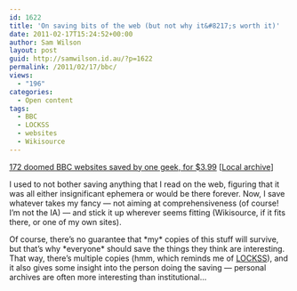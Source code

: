 ```yaml
---
id: 1622
title: 'On saving bits of the web (but not why it&#8217;s worth it)'
date: 2011-02-17T15:24:52+00:00
author: Sam Wilson
layout: post
guid: http://samwilson.id.au/?p=1622
permalink: /2011/02/17/bbc/
views:
  - "196"
categories:
  - Open content
tags:
  - BBC
  - LOCKSS
  - websites
  - Wikisource
---
```

[172 doomed BBC websites saved by one geek, for $3.99](http://thenextweb.com/uk/2011/02/10/172-doomed-bbc-websites-saved-by-one-geek-for-3-99/) [[Local archive](http://static.samwilson.id.au/2011/2011-02-17%20172%20doomed%20BBC%20websites%20saved%20by%20one%20geek,%20for%203.99/)]

I used to not bother saving anything that I read on the web, figuring that it was all either insignificant ephemera or would be there forever. Now, I save whatever takes my fancy &#8212; not aiming at comprehensiveness (of course! I&#8217;m not the IA) &#8212; and stick it up wherever seems fitting (Wikisource, if it fits there, or one of my own sites).

Of course, there&#8217;s no guarantee that \*my\* copies of this stuff will survive, but that&#8217;s why \*everyone\* should save the things they think are interesting. That way, there&#8217;s multiple copies (hmm, which reminds me of [LOCKSS](http://lockss.stanford.edu)), and it also gives some insight into the person doing the saving &#8212; personal archives are often more interesting than institutional&#8230;